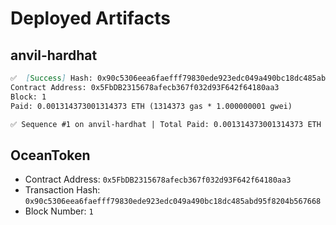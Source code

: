 # Deployed Artifacts

## anvil-hardhat

```md
✅  [Success] Hash: 0x90c5306eea6faefff79830ede923edc049a490bc18dc485abd95f8204b567668
Contract Address: 0x5FbDB2315678afecb367f032d93F642f64180aa3
Block: 1
Paid: 0.001314373001314373 ETH (1314373 gas * 1.000000001 gwei)

✅ Sequence #1 on anvil-hardhat | Total Paid: 0.001314373001314373 ETH (1314373 gas * avg 1.000000001 gwei)
```

## OceanToken

- Contract Address: `0x5FbDB2315678afecb367f032d93F642f64180aa3`
- Transaction Hash: `0x90c5306eea6faefff79830ede923edc049a490bc18dc485abd95f8204b567668`
- Block Number: `1`
